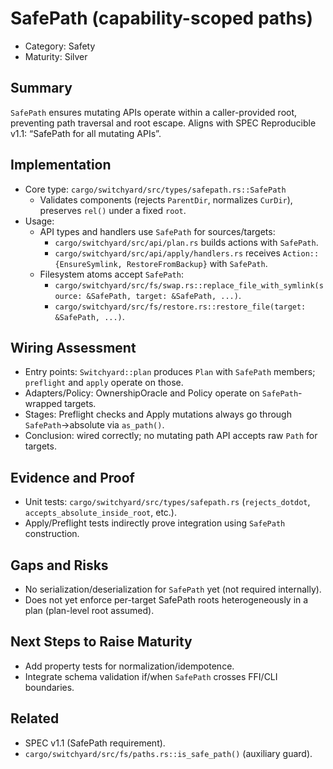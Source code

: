 # SafePath (capability-scoped paths)

- Category: Safety
- Maturity: Silver

## Summary

`SafePath` ensures mutating APIs operate within a caller-provided root, preventing path traversal and root escape. Aligns with SPEC Reproducible v1.1: “SafePath for all mutating APIs”.

## Implementation

- Core type: `cargo/switchyard/src/types/safepath.rs::SafePath`
  - Validates components (rejects `ParentDir`, normalizes `CurDir`), preserves `rel()` under a fixed `root`.
- Usage:
  - API types and handlers use `SafePath` for sources/targets:
    - `cargo/switchyard/src/api/plan.rs` builds actions with `SafePath`.
    - `cargo/switchyard/src/api/apply/handlers.rs` receives `Action::{EnsureSymlink, RestoreFromBackup}` with `SafePath`.
  - Filesystem atoms accept `SafePath`:
    - `cargo/switchyard/src/fs/swap.rs::replace_file_with_symlink(source: &SafePath, target: &SafePath, ...)`.
    - `cargo/switchyard/src/fs/restore.rs::restore_file(target: &SafePath, ...)`.

## Wiring Assessment

- Entry points: `Switchyard::plan` produces `Plan` with `SafePath` members; `preflight` and `apply` operate on those.
- Adapters/Policy: OwnershipOracle and Policy operate on `SafePath`-wrapped targets.
- Stages: Preflight checks and Apply mutations always go through `SafePath`→absolute via `as_path()`.
- Conclusion: wired correctly; no mutating path API accepts raw `Path` for targets.

## Evidence and Proof

- Unit tests: `cargo/switchyard/src/types/safepath.rs` (`rejects_dotdot`, `accepts_absolute_inside_root`, etc.).
- Apply/Preflight tests indirectly prove integration using `SafePath` construction.

## Gaps and Risks

- No serialization/deserialization for `SafePath` yet (not required internally).
- Does not yet enforce per-target SafePath roots heterogeneously in a plan (plan-level root assumed).

## Next Steps to Raise Maturity

- Add property tests for normalization/idempotence.
- Integrate schema validation if/when `SafePath` crosses FFI/CLI boundaries.

## Related

- SPEC v1.1 (SafePath requirement).
- `cargo/switchyard/src/fs/paths.rs::is_safe_path()` (auxiliary guard).
